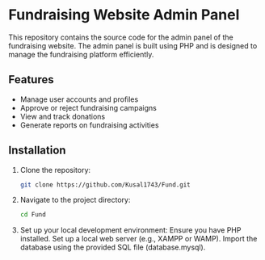 # Fundraising Website Admin Panel

This repository contains the source code for the admin panel of the fundraising website. The admin panel is built using PHP and is designed to manage the fundraising platform efficiently.

## Features
- Manage user accounts and profiles
- Approve or reject fundraising campaigns
- View and track donations
- Generate reports on fundraising activities

## Installation
1. Clone the repository:
   ```bash
   git clone https://github.com/Kusal1743/Fund.git
2. Navigate to the project directory:
   ```bash
   cd Fund
4. Set up your local development environment:
    Ensure you have PHP installed.
    Set up a local web server (e.g., XAMPP or WAMP).
    Import the database using the provided SQL file (database.mysql).
